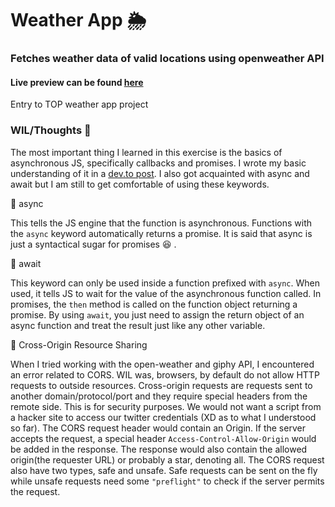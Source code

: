 # Weather App 🌦️
### Fetches weather data of valid locations using openweather API 
<h4>
  Live preview can be found <a href="https://fatrixienicolieopetina.github.io/weather-app/">here</a>
</h4>
Entry to TOP weather app project

### WIL/Thoughts 🤔
The most important thing I learned in this exercise is the basics of asynchronous JS, specifically callbacks and promises. I wrote my basic understanding of it in a [dev.to post](https://dev.to/pat_the99/basics-of-callbacks-and-promises-in-javascript-4cj7). I also got acquainted with async and await but I am still to get comfortable of using these keywords.

📌 async

This tells the JS engine that the function is asynchronous. Functions with the `async` keyword automatically returns a promise. It is said that async is just a syntactical sugar for promises 😆 . 

📌 await

This keyword can only be used inside a function prefixed with `async`. When used, it tells JS to wait for the value of the asynchronous function called. In promises, the `then` method is called on the function object returning a promise. By using `await`, you just need to assign the return object of an async function and treat the result just like any other variable.

📌 Cross-Origin Resource Sharing

When I tried working with the open-weather and giphy API, I encountered an error related to CORS. WIL was, browsers, by default do not allow HTTP requests to outside resources. Cross-origin requests are requests sent to another domain/protocol/port and they require special headers from the remote side. This is for security purposes. We would not want a script from a hacker site to access our twitter credentials (XD as to what I understood so far).  The CORS request header would contain an Origin. If the server accepts the request, a special header `Access-Control-Allow-Origin` would be added in the response. The response would also contain the allowed origin(the requester URL) or probably a star, denoting all. The CORS request also have two types, safe and unsafe. Safe requests can be sent on the fly while unsafe requests need some `"preflight"` to check if the server permits the request.
